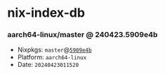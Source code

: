 # nix-index-db
### aarch64-linux/master @ 240423.5909e4b
- Nixpkgs: `master`@[`5909e4b`](https://github.com/NixOS/nixpkgs/commit/5909e4b51e8ad802545b480a0060fcb7c520ee98)
- Platform: `aarch64-linux`
- Date: `20240423011520`
